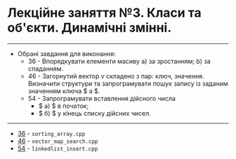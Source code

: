 # Лекційне заняття №3. Класи та об'єкти. Динамічні змінні.

---

 * Обрані завдання для виконання:
   * 36 - Впорядкувати елементи масиву a) за зростанням; b) за спаданням.
   * 46 - Загорнутий вектор $v$ складено з пар: ключ, значення. Визначити структури та запрограмувати пошук запису із заданим значенням ключа $ a $.
   * 54 - Запрограмувати вставлення дійсного числа 
     * $ a) $ в початок; 
     * $ б) $ у кінець
     списку дійсних чисел.

---

- [36](https://github.com/yourhostel/cpp_course/blob/main/III_course/2025-09-11-topic-3/sorting_array.cpp) - `sorting_array.cpp`
- [46](https://github.com/yourhostel/cpp_course/blob/main/III_course/2025-09-11-topic-3/vector_map_search.cpp) - `vector_map_search.cpp`
- [54](https://github.com/yourhostel/cpp_course/blob/main/III_course/2025-09-11-topic-3/linkedlist_insert.cpp) - `linkedlist_insert.cpp`